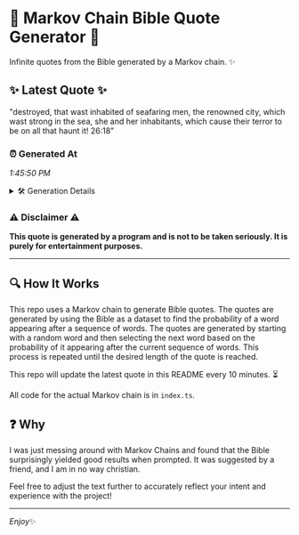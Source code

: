# 📖 Markov Chain Bible Quote Generator 📖

Infinite quotes from the Bible generated by a Markov chain. ✨

## ✨ Latest Quote ✨
"destroyed, that wast inhabited of seafaring men, the renowned city, which wast strong in the sea, she and her inhabitants, which cause their terror to be on all that haunt it! 26:18"

### ⏰ Generated At
*1:45:50 PM*

<details>
    <summary>🛠️ Generation Details</summary>
    <p>
        <strong>🌱 Seed:</strong> destroyed,<br>
        <strong>🔄 Iterations:</strong> 31<br>
        <strong>📜 Context History:</strong><br>[ destroyed, ]: that<br>[ destroyed,, that ]: wast<br>[ destroyed,, that, wast ]: inhabited<br>[ destroyed,, that, wast, inhabited ]: of<br>[ destroyed,, that, wast, inhabited, of ]: seafaring<br>[ destroyed,, that, wast, inhabited, of, seafaring ]: men,<br>[ that, wast, inhabited, of, seafaring, men, ]: the<br>[ wast, inhabited, of, seafaring, men,, the ]: renowned<br>[ inhabited, of, seafaring, men,, the, renowned ]: city,<br>[ of, seafaring, men,, the, renowned, city, ]: which<br>[ seafaring, men,, the, renowned, city,, which ]: wast<br>[ men,, the, renowned, city,, which, wast ]: strong<br>[ the, renowned, city,, which, wast, strong ]: in<br>[ renowned, city,, which, wast, strong, in ]: the<br>[ city,, which, wast, strong, in, the ]: sea,<br>[ which, wast, strong, in, the, sea, ]: she<br>[ wast, strong, in, the, sea,, she ]: and<br>[ strong, in, the, sea,, she, and ]: her<br>[ in, the, sea,, she, and, her ]: inhabitants,<br>[ the, sea,, she, and, her, inhabitants, ]: which<br>[ sea,, she, and, her, inhabitants,, which ]: cause<br>[ she, and, her, inhabitants,, which, cause ]: their<br>[ and, her, inhabitants,, which, cause, their ]: terror<br>[ her, inhabitants,, which, cause, their, terror ]: to<br>[ inhabitants,, which, cause, their, terror, to ]: be<br>[ which, cause, their, terror, to, be ]: on<br>[ cause, their, terror, to, be, on ]: all<br>[ their, terror, to, be, on, all ]: that<br>[ terror, to, be, on, all, that ]: haunt<br>[ to, be, on, all, that, haunt ]: it!<br>[ be, on, all, that, haunt, it! ]: 26:18<br>
    </p>
</details>

### ⚠️ Disclaimer ⚠️
**This quote is generated by a program and is not to be taken seriously. It is purely for entertainment purposes.**

---

## 🔍 How It Works

This repo uses a Markov chain to generate Bible quotes. The quotes are generated by using the Bible as a dataset to find the probability of a word appearing after a sequence of words. The quotes are generated by starting with a random word and then selecting the next word based on the probability of it appearing after the current sequence of words. This process is repeated until the desired length of the quote is reached.

This repo will update the latest quote in this README every 10 minutes. ⏳

All code for the actual Markov chain is in `index.ts`.

## ❓ Why

I was just messing around with Markov Chains and found that the Bible surprisingly yielded good results when prompted. 
It was suggested by a friend, and I am in no way christian.

Feel free to adjust the text further to accurately reflect your intent and experience with the project!

---

*Enjoy*✨
